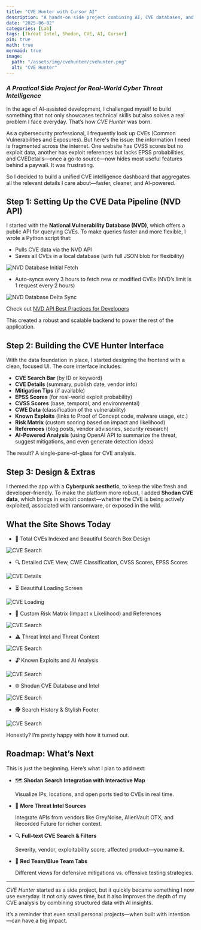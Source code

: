 ```yaml
---
title: "CVE Hunter with Cursor AI"
description: "A hands-on side project combining AI, CVE databases, and real-time threat intel to simplify vulnerability analysis for cybersecurity professionals."
date: "2025-06-02"
categories: [Lab]
tags: [Threat Intel, Shodan, CVE, AI, Cursor]
pin: true
math: true
mermaid: true
image:
  path: "/assets/img/cvehunter/cvehunter.png"
  alt: "CVE Hunter"
---
```


### *A Practical Side Project for Real-World Cyber Threat Intelligence*

In the age of AI-assisted development, I challenged myself to build something that not only showcases technical skills but also solves a real problem I face everyday. That’s how *CVE Hunter* was born.

As a cybersecurity professional, I frequently look up CVEs (Common Vulnerabilities and Exposures). But here's the issue: the information I need is fragmented across the internet. One website has CVSS scores but no exploit data, another has exploit references but lacks EPSS probabilities, and CVEDetails—once a go-to source—now hides most useful features behind a paywall. It was frustrating.

So I decided to build a unified CVE intelligence dashboard that aggregates all the relevant details I care about—faster, cleaner, and AI-powered.



## **Step 1: Setting Up the CVE Data Pipeline (NVD API)**

I started with the **National Vulnerability Database (NVD)**, which offers a public API for querying CVEs. To make queries faster and more flexible, I wrote a Python script that:

- Pulls CVE data via the NVD API
- Saves all CVEs in a local database (with full JSON blob for flexibility)

![NVD Database Initial Fetch](/assets/img/cvehunter/nvd_fetch.png)

- Auto-syncs every 3 hours to fetch new or modified CVEs (NVD’s limit is 1 request every 2 hours)

![NVD Database Delta Sync](/assets/img/cvehunter/deltasync.png)

Check out [NVD API Best Practices for Developers](https://nvd.nist.gov/developers/start-here "NVD API")

This created a robust and scalable backend to power the rest of the application.



## **Step 2: Building the CVE Hunter Interface**

With the data foundation in place, I started designing the frontend with a clean, focused UI. The core interface includes:

- **CVE Search Bar** (by ID or keyword)
- **CVE Details** (summary, publish date, vendor info)
- **Mitigation Tips** (if available)
- **EPSS Scores** (for real-world exploit probability)
- **CVSS Scores** (base, temporal, and environmental)
- **CWE Data** (classification of the vulnerability)
- **Known Exploits** (links to Proof of Concept code, malware usage, etc.)
- **Risk Matrix** (custom scoring based on impact and likelihood)
- **References** (blog posts, vendor advisories, security research)
- **AI-Powered Analysis** (using OpenAI API to summarize the threat, suggest mitigations, and even generate detection ideas)

The result? A single-pane-of-glass for CVE analysis.



## **Step 3: Design & Extras**

I themed the app with a **Cyberpunk aesthetic**, to keep the vibe fresh and developer-friendly. To make the platform more robust, I added **Shodan CVE data**, which brings in exploit context—whether the CVE is being actively exploited, associated with ransomware, or exposed in the wild.



## **What the Site Shows Today**

- 🔢 Total CVEs Indexed and Beautiful Search Box Design

![CVE Search](/assets/img/cvehunter/search.png)

- 🔍 Detailed CVE View, CWE Classification, CVSS Scores, EPSS Scores

![CVE Details](/assets/img/cvehunter/cvedetails.png)

- ⏳ Beautiful Loading Screen

![CVE Loading](/assets/img/cvehunter/loading.png)

- 🧮 Custom Risk Matrix (Impact x Likelihood) and References

![CVE Search](/assets/img/cvehunter/riskmatrix.png)

- ⚠️ Threat Intel and Threat Context

![CVE Search](/assets/img/cvehunter/threatintel.png)

- 🔓 Known Exploits and AI Analysis

![CVE Search](/assets/img/cvehunter/ai.png)

- 🌐 Shodan CVE Database and Intel

![CVE Search](/assets/img/cvehunter/shodan.png)

- 🕵️ Search History & Stylish Footer

![CVE Search](/assets/img/cvehunter/footer.png)

Honestly? I’m pretty happy with how it turned out.



## **Roadmap: What’s Next**

This is just the beginning. Here’s what I plan to add next:

- 🗺️ **Shodan Search Integration with Interactive Map**
  
    Visualize IPs, locations, and open ports tied to CVEs in real time.
    
- 🔗 **More Threat Intel Sources**
  
    Integrate APIs from vendors like GreyNoise, AlienVault OTX, and Recorded Future for richer context.
    
- 🔍 **Full-text CVE Search & Filters**
  
    Severity, vendor, exploitability score, affected product—you name it.
    
- 🔐 **Red Team/Blue Team Tabs**
  
    Different views for defensive mitigations vs. offensive testing strategies.
    

---

*CVE Hunter* started as a side project, but it quickly became something I now use everyday. It not only saves time, but it also improves the depth of my CVE analysis by combining structured data with AI insights.

It’s a reminder that even small personal projects—when built with intention—can have a big impact.
